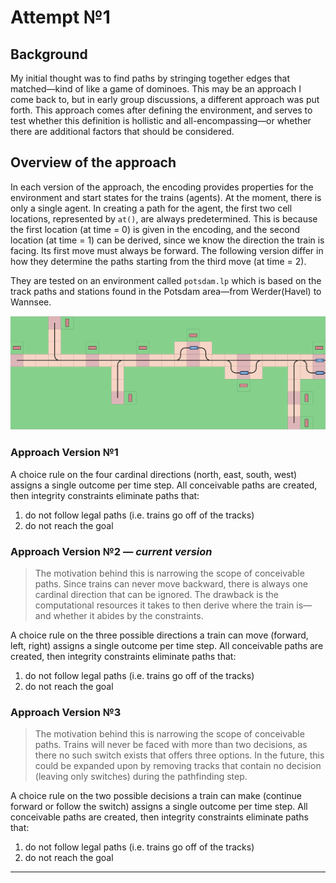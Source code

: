 # Attempt №1

## Background
My initial thought was to find paths by stringing together edges that matched—kind of like a game of dominoes.  This may be an approach I come back to, but in early group discussions, a different approach was put forth.  This approach comes after defining the environment, and serves to test whether this definition is hollistic and all-encompassing—or whether there are additional factors that should be considered.

## Overview of the approach
In each version of the approach, the encoding provides properties for the environment and start states for the trains (agents).  At the moment, there is only a single agent.  In creating a path for the agent, the first two cell locations, represented by `at()`, are always predetermined.  This is because the first location (at time = 0) is given in the encoding, and the second location (at time = 1) can be derived, since we know the direction the train is facing.  Its first move must always be forward.  The following version differ in how they determine the paths starting from the third move (at time = 2).

They are tested on an environment called `potsdam.lp` which is based on the track paths and stations found in the Potsdam area—from Werder(Havel) to Wannsee.

![Potsdam environment](potsdam.png)

### Approach Version №1
A choice rule on the four cardinal directions (north, east, south, west) assigns a single outcome per time step.  All conceivable paths are created, then integrity constraints eliminate paths that:
1. do not follow legal paths (i.e. trains go off of the tracks)
2. do not reach the goal 

### Approach Version №2 — *current version*
> The motivation behind this is narrowing the scope of conceivable paths.  Since trains can never move backward, there is always one cardinal direction that can be ignored.  The drawback is the computational resources it takes to then derive where the train is—and whether it abides by the constraints.

A choice rule on the three possible directions a train can move (forward, left, right) assigns a single outcome per time step.  All conceivable paths are created, then integrity constraints eliminate paths that:
1. do not follow legal paths (i.e. trains go off of the tracks)
2. do not reach the goal 



### Approach Version №3
> The motivation behind this is narrowing the scope of conceivable paths.  Trains will never be faced with more than two decisions, as there no such switch exists that offers three options.  In the future, this could be expanded upon by removing tracks that contain no decision (leaving only switches) during the pathfinding step.

A choice rule on the two possible decisions a train can make (continue forward or follow the switch) assigns a single outcome per time step.  All conceivable paths are created, then integrity constraints eliminate paths that:
1. do not follow legal paths (i.e. trains go off of the tracks)
2. do not reach the goal 

---
